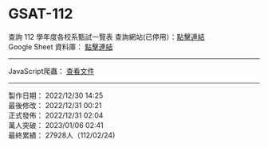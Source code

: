 # GSAT-112
查詢 112 學年度各校系甄試一覽表
查詢網站(已停用）：<a href="#">點擊連結</a><br>
Google Sheet 資料庫： <a href="https://drive.google.com/drive/folders/12HX0VcycvoDYPUz2wuh2Lhsj9t8zmSKa?usp=share_link">點擊連結</a><br>
<hr>
JavaScript爬蟲： <a href="https://github.com/sc1314520/GSAT-112/blob/main/gs/reptile.js">查看文件</a><br>
<hr>
製作日期： 2022/12/30 14:25 <br>
最後修改： 2022/12/31 00:21 <br>
正式發佈： 2022/12/31 02:04 <br>
萬人突破： 2023/01/06 02:41 <br>
最終累績： 27928人（112/02/24) <br>

